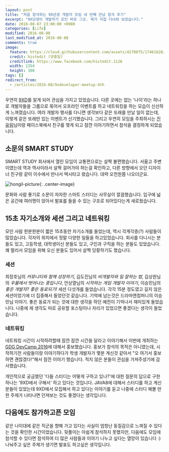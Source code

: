 ```yaml
---
layout: post
title: "처음 참석하는 9X년생 개발자 모임 네 번째 만남 참석 후기"
excerpt: "9X년생이 개발자가 모인 바로 그곳. 제가 직접 다녀와 보았습니다."
date: 2016-08-07 23:00:00 +0900
categories: [Life]
modified: 2016-08-08
last_modified_at: 2016-08-08
comments: true
image:
  feature: https://cloud.githubusercontent.com/assets/4270075/17461620/fb8c6a14-5ccd-11e6-830f-9b4b123c7ae6.png
  credit: histedit (양홍일)
  creditlink: https://www.facebook.com/histedit.1126
  width: 1354
  height: 300
tags: []
redirect_from:
  - /articles/2016-08/9xdeveloper-meetup-4th
---
```


우연히 [9XD][9xd]를 알게 되어 관심을 가지고 있었습니다. 다른 곳에는 없는 '나이'라는 하나로 개발자들을 그룹으로 묶어서 오프라인 이벤트를 하고 네트워킹을 하는 모습이 신선하게 느껴졌습니다. 여러 개발자 행사를 다니면 생각보다 같은 또래를 만날 일이 없는데, 이렇게 같은 또래만 있는 이벤트가 신기했습니다. 그리고 우연히 모임을 주최하시는 [진유림][milooy]님이랑 페이스북에서 친구를 맺게 되고 잠깐 이야기하면서 참석을 결정하게 되었습니다. 


## 소문의 SMART STUDY

SMART STUDY 회사에서 열린 모임이 교통편으로는 살짝 불편했습니다. 서울고 주변이였는데 역과 역사이라서 살짝 걸어가야 하는걸 확인하고, 다른 방향에서 오던 디자이너 친구랑 같이 이수에서 만나서 택시타고 왔습니다. 대략 오천원쯤 나오더군요.

![hongil-picture](https://cloud.githubusercontent.com/assets/4270075/17462278/030213b0-5ce3-11e6-872f-958c4bfce9aa.jpg){: .center-image}

문화와 사람 좋기로 소문이 자자한 스마트 스터디는 사무실이 깔끔했습니다. 입구에 넓은 공간에 여러명이 앉아서 발표를 들을 수 있는 구조로 되어있다는게 새로웠습니다.


## 15초 자기소개와 세션 그리고 네트워킹

모인 사람 한분한분이 짧은 15초동안 자기소개를 들었는데, 역시 각계각층(?) 사람들이 많았습니다. 각자의 위치에서 정말 다양한 일들을 하고있었습니다. 회사를 다니시는 분들도 있고, 고등학생, 대학생이신 분들도 있고, 구인과 구직을 하는 분들도 있었습니다. 꽤 멀리서 모임을 위해 오신 분들도 있어서 살짝 당황하기도 했습니다.

### 세션
최장호님의 *커뮤니티와 함께 성장하기*, 김도진님의 *비개발자와 일 잘하는 법*, 김상원님의 *우물에서 벗어나는 중입니다*, 안상열님의 *시작하는 게임 개발자 이야기*, 이승민님의 *좋은 개발자? 좋은 동료되기!* 세션 다섯개를 들었습니다. 각각 15분 정도였고 길지 않은 세션이었기에 더 집중해서 들었던것 같습니다. 기억에 남는것은 드라마앤컴퍼니의 이승민님 이야기. 좋은 동료가 되는 것에 대한 생각을 하던 예전이 기억나서 재미있게 들었습니다. 나중에 제 생각도 따로 공유할 포스팅이나 자리가 있었으면 좋겠다는 생각이 들었습니다.

### 네트워킹
네트워킹 시간이 시작하려할때 잠깐 잠깐 시간을 달라고 이야기해서 이번에 개최하는 [GDG DevCamp 2016][devcamp]에 대해서 홍보했습니다. 홍보가 참석의 목적은 아니였는데, 시작하기전 사람들이랑 이야기하다가 학생 개발자가 몇분 계신것 같아서 "오 여기서 홍보하면 괜찮겠다!"해서 잠깐 이야기 했습니다. 적지 않은 분들이 관심을 가져주셨기에 감사했습니다.

개인적으로 궁금했던 '다들 스터디는 어떻게 구하고 있나?'에 대한 질문의 답으로 구한 하나는 '9XD에서 구해서' 하고 있다는 것입니다. JAVA8에 대해서 스터디를 하고 계신 분들이 있었는데 9XD에서 모집해서 하고 있다는 이야기를 듣고 나중에 스터디 해볼 만한 주제가 나타나면 던져보는 것도 좋겠다는 생각입니다.

## 다음에도 참가하고픈 모임
같은 나이대에 같은 직군을 향해 가고 있다는 사실이 엄청난 동질감으로 느껴질 수 있다는 것을 확인한 시간이었습니다. 뒷풀이는 아쉽게 참석하지 못했지만, 다음에도 모임에 참석할 수 있다면 참석하여 더 많은 사람들과 이야기 나누고 싶다는 열망이 있습니다 :) 나눠주고 싶은 주제가 생기면 발표도 하고싶은 생각입니다.



[9xd]: https://www.facebook.com/groups/1565641083693087/
[milooy]: https://milooy.wordpress.com/
[devcamp]: https://sites.google.com/site/gdgdevcamp2016/
